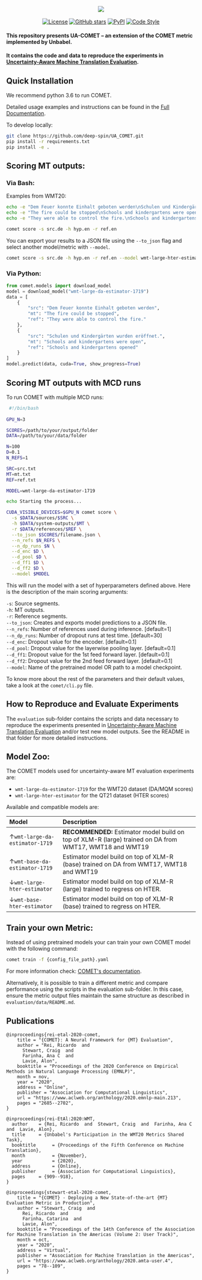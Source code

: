 <p align="center">
  <img src="https://raw.githubusercontent.com/Unbabel/COMET/master/docs/source/_static/img/COMET_lockup-dark.png">
  <br />
  <br />
  <a href="https://github.com/Unbabel/COMET/blob/master/LICENSE"><img alt="License" src="https://img.shields.io/github/license/Unbabel/COMET" /></a>
  <a href="https://github.com/Unbabel/COMET/stargazers"><img alt="GitHub stars" src="https://img.shields.io/github/stars/Unbabel/COMET" /></a>
  <a href=""><img alt="PyPI" src="https://img.shields.io/pypi/v/unbabel-comet" /></a>
  <a href="https://github.com/psf/black"><img alt="Code Style" src="https://img.shields.io/badge/code%20style-black-black" /></a>
</p>



#### This repository presents UA-COMET – an extension of the COMET metric implemented by Unbabel. 

#### It contains the code and data to reproduce the experiments in [Uncertainty-Aware Machine Translation Evaluation](https://arxiv.org/abs/2109.06352).


## Quick Installation

We recommend python 3.6 to run COMET.

Detailed usage examples and instructions can be found in the [Full Documentation](https://unbabel.github.io/COMET/html/index.html).

To develop locally:
```bash
git clone https://github.com/deep-spin/UA_COMET.git
pip install -r requirements.txt
pip install -e .
```

## Scoring MT outputs:

### Via Bash:

Examples from WMT20:

```bash
echo -e "Dem Feuer konnte Einhalt geboten werden\nSchulen und Kindergärten wurden eröffnet." >> src.de
echo -e "The fire could be stopped\nSchools and kindergartens were open" >> hyp.en
echo -e "They were able to control the fire.\nSchools and kindergartens opened" >> ref.en
```

```bash
comet score -s src.de -h hyp.en -r ref.en
```

You can export your results to a JSON file using the `--to_json` flag and select another model/metric with `--model`.

```bash
comet score -s src.de -h hyp.en -r ref.en --model wmt-large-hter-estimator --to_json segments.json
```

### Via Python:

```python
from comet.models import download_model
model = download_model("wmt-large-da-estimator-1719")
data = [
    {
        "src": "Dem Feuer konnte Einhalt geboten werden",
        "mt": "The fire could be stopped",
        "ref": "They were able to control the fire."
    },
    {
        "src": "Schulen und Kindergärten wurden eröffnet.",
        "mt": "Schools and kindergartens were open",
        "ref": "Schools and kindergartens opened"
    }
]
model.predict(data, cuda=True, show_progress=True)
```

## Scoring MT outputs with MCD runs

To run COMET with multiple MCD runs:

```bash
 #!/bin/bash
 
GPU_N=3

SCORES=/path/to/your/output/folder
DATA=/path/to/your/data/folder

N=100
D=0.1
N_REFS=1

SRC=src.txt
MT=mt.txt
REF=ref.txt

MODEL=wmt-large-da-estimator-1719

echo Starting the process...

CUDA_VISIBLE_DEVICES=$GPU_N comet score \
  -s $DATA/sources/$SRC \
  -h $DATA/system-outputs/$MT \
  -r $DATA/references/$REF \
  --to_json $SCORES/filename.json \
  --n_refs $N_REFS \
  --n_dp_runs $N \
  --d_enc $D \
  --d_pool $D \
  --d_ff1 $D \
  --d_ff2 $D \
  --model $MODEL 

```

This will run the model with a set of hyperparameters defined above. Here is the description of the main scoring arguments:

`-s`: Source segments.    
`-h`: MT outputs.    
`-r`: Reference segments.     
`--to_json`: Creates and exports model predictions to a JSON file.     
`--n_refs`: Number of references used during inference. [default=1]  
`--n_dp_runs`: Number of dropout runs at test time. [default=30]  
`--d_enc`: Dropout value for the encoder. [default=0.1]  
`--d_pool`: Dropout value for the layerwise pooling layer. [default=0.1]       
`--d_ff1`: Dropout value for the 1st feed forward layer. [default=0.1]       
`--d_ff2`: Dropout value for the 2nd feed forward layer. [default=0.1]        
`--model`: Name of the pretrained model OR path to a model checkpoint.     

To know more about the rest of the parameters and their default values, take a look at the ```comet/cli.py``` file.

## How to Reproduce and Evaluate Experiments

The ```evaluation``` sub-folder contains the scripts and data necessary to reproduce the experiments presented in [Uncertainty-Aware Machine Translation Evaluation](https://arxiv.org/abs/2109.06352) and/or test new model outputs. See the README in that folder for more detailed instructions.

<!-- ### Simple Pythonic way to convert list or segments to model inputs:

```python
source = ["Dem Feuer konnte Einhalt geboten werden", "Schulen und Kindergärten wurden eröffnet."]
hypothesis = ["The fire could be stopped", "Schools and kindergartens were open"]
reference = ["They were able to control the fire.", "Schools and kindergartens opened"]

data = {"src": source, "mt": hypothesis, "ref": reference}
data = [dict(zip(data, t)) for t in zip(*data.values())]

model.predict(data, cuda=True, show_progress=True)
```

**Note:** Using the python interface you will get a list of segment-level scores. You can obtain the corpus-level score by averaging the segment-level scores -->

## Model Zoo:

The COMET models used for uncertainty-aware MT evaluation experiments are: 
* `wmt-large-da-estimator-1719`  for the WMT20 dataset (DA/MQM scores)
* `wmt-large-hter-estimator` for the QT21 dataset (HTER scores)  

Available and compatible models are:

| Model              |               Description                        |
| :--------------------- | :------------------------------------------------ |
| ↑`wmt-large-da-estimator-1719` | **RECOMMENDED:** Estimator model build on top of XLM-R (large) trained on DA from WMT17, WMT18 and WMT19 |
| ↑`wmt-base-da-estimator-1719` | Estimator model build on top of XLM-R (base) trained on DA from WMT17, WMT18 and WMT19 |
| ↓`wmt-large-hter-estimator` | Estimator model build on top of XLM-R (large) trained to regress on HTER. |
| ↓`wmt-base-hter-estimator` | Estimator model build on top of XLM-R (base) trained to regress on HTER. |


## Train your own Metric: 

Instead of using pretrained models your can train your own COMET model with the following command:
```bash
comet train -f {config_file_path}.yaml
```
For more information check: [COMET's documentation](https://unbabel.github.io/COMET/html/training.html).

Alternatively, it is possible to train a different metric and compare performance using the scripts in the evaluation sub-folder. In this case, ensure the metric output files maintain the same structure as described in ```evaluation/data/README.md```.



## Publications

```
@inproceedings{rei-etal-2020-comet,
    title = "{COMET}: A Neural Framework for {MT} Evaluation",
    author = "Rei, Ricardo  and
      Stewart, Craig  and
      Farinha, Ana C  and
      Lavie, Alon",
    booktitle = "Proceedings of the 2020 Conference on Empirical Methods in Natural Language Processing (EMNLP)",
    month = nov,
    year = "2020",
    address = "Online",
    publisher = "Association for Computational Linguistics",
    url = "https://www.aclweb.org/anthology/2020.emnlp-main.213",
    pages = "2685--2702",
}
```

```
@inproceedings{rei-EtAl:2020:WMT,
  author    = {Rei, Ricardo  and  Stewart, Craig  and  Farinha, Ana C  and  Lavie, Alon},
  title     = {Unbabel's Participation in the WMT20 Metrics Shared Task},
  booktitle      = {Proceedings of the Fifth Conference on Machine Translation},
  month          = {November},
  year           = {2020},
  address        = {Online},
  publisher      = {Association for Computational Linguistics},
  pages     = {909--918},
}
```

```
@inproceedings{stewart-etal-2020-comet,
    title = "{COMET} - Deploying a New State-of-the-art {MT} Evaluation Metric in Production",
    author = "Stewart, Craig  and
      Rei, Ricardo  and
      Farinha, Catarina  and
      Lavie, Alon",
    booktitle = "Proceedings of the 14th Conference of the Association for Machine Translation in the Americas (Volume 2: User Track)",
    month = oct,
    year = "2020",
    address = "Virtual",
    publisher = "Association for Machine Translation in the Americas",
    url = "https://www.aclweb.org/anthology/2020.amta-user.4",
    pages = "78--109",
}
```

